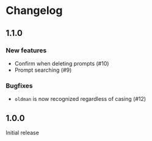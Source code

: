 # Changelog

## 1.1.0

### New features

- Confirm when deleting prompts (#10)
- Prompt searching (#9)

### Bugfixes

- `oldman` is now recognized regardless of casing (#12)

## 1.0.0

Initial release
